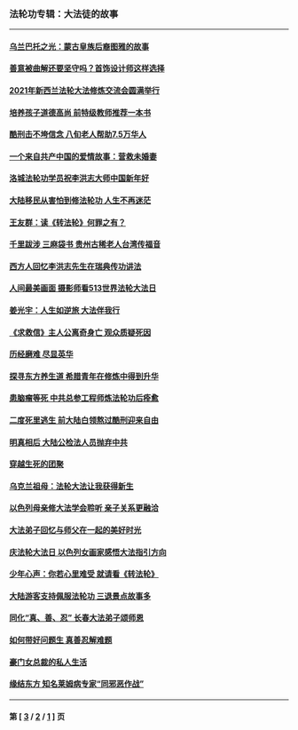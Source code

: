 ### 法轮功专辑：大法徒的故事
---
#### [乌兰巴托之光：蒙古皇族后裔图雅的故事](../../pages/nf1147481/n13155759.md?08150430) 
#### [善意被曲解还要坚守吗？首饰设计师这样选择](../../pages/nf1147481/n13077575.md?08150430) 
#### [2021年新西兰法轮大法修炼交流会圆满举行](../../pages/nf1147481/n13033149.md?08150430) 
#### [培养孩子道德高尚 前特级教师推荐一本书](../../pages/nf1147481/n12938640.md?08150430) 
#### [酷刑击不垮信念 八旬老人帮助7.5万华人](../../pages/nf1147481/n12880712.md?08150430) 
#### [一个来自共产中国的爱情故事：营救未婚妻](../../pages/nf1147481/n12778386.md?08150430) 
#### [洛城法轮功学员祝李洪志大师中国新年好](../../pages/nf1147481/n12724685.md?08150430) 
#### [大陆移民从害怕到修法轮功 人生不再迷茫](../../pages/nf1147481/n12414325.md?08150430) 
#### [王友群：读《转法轮》何罪之有？](../../pages/nf1147481/n12408647.md?08150430) 
#### [千里跋涉 三麻袋书 贵州古稀老人台湾传福音](../../pages/nf1147481/n12198750.md?08150430) 
#### [西方人回忆李洪志先生在瑞典传功讲法](../../pages/nf1147481/n12099607.md?08150430) 
#### [人间最美画面 摄影师看513世界法轮大法日](../../pages/nf1147481/n12094118.md?08150430) 
#### [姜光宇：人生如逆旅 大法伴我行](../../pages/nf1147481/n12088664.md?08150430) 
#### [《求救信》主人公离奇身亡 观众质疑死因](../../pages/nf1147481/n11845215.md?08150430) 
#### [历经磨难 尽显英华](../../pages/nf1147481/n11723297.md?08150430) 
#### [探寻东方养生道 希腊青年在修炼中得到升华](../../pages/nf1147481/n11494502.md?08150430) 
#### [患脑瘤等死 中共总参工程师炼法轮功后痊愈](../../pages/nf1147481/n11466682.md?08150430) 
#### [二度死里逃生 前大陆白领熬过酷刑迎来自由](../../pages/nf1147481/n11368594.md?08150430) 
#### [明真相后 大陆公检法人员抛弃中共](../../pages/nf1147481/n11358618.md?08150430) 
#### [穿越生死的团聚](../../pages/nf1147481/n11258922.md?08150430) 
#### [乌克兰祖母：法轮大法让我获得新生](../../pages/nf1147481/n11269457.md?08150430) 
#### [以色列母亲修大法学会聆听 亲子关系更融洽](../../pages/nf1147481/n11268195.md?08150430) 
#### [大法弟子回忆与师父在一起的美好时光](../../pages/nf1147481/n11267759.md?08150430) 
#### [庆法轮大法日 以色列女画家感悟大法指引方向](../../pages/nf1147481/n11267735.md?08150430) 
#### [少年心声：你若心里难受 就请看《转法轮》](../../pages/nf1147481/n11267496.md?08150430) 
#### [大陆游客支持佩服法轮功 三退景点故事多](../../pages/nf1147481/n11267378.md?08150430) 
#### [同化“真、善、忍” 长春大法弟子颂师恩](../../pages/nf1147481/n11266497.md?08150430) 
#### [如何带好问题生 真善忍解难题](../../pages/nf1147481/n11243655.md?08150430) 
#### [豪门女总裁的私人生活](../../pages/nf1147481/n10127794.md?08150430) 
#### [缘结东方 知名莱姆病专家“同邪恶作战”](../../pages/nf1147481/n10682468.md?08150430) 

---
#### 第 [ [3](./3.md?08150430) / [2](./2.md?08150430) / [1](./1.md?08150430) ] 页
